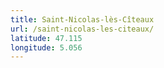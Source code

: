 ```yaml
---
title: Saint-Nicolas-lès-Cîteaux
url: /saint-nicolas-les-citeaux/
latitude: 47.115
longitude: 5.056
---
```

